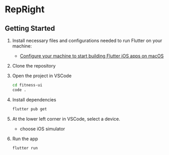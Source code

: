 # RepRight

## Getting Started

1. Install necessary files and configurations needed to run Flutter on your machine:
    - [Configure your machine to start building Flutter iOS apps on macOS](https://docs.flutter.dev/get-started/install/macos/mobile-ios#add-flutter-to-your-path)
2. Clone the repository

3. Open the project in VSCode
    ```sh
    cd fitness-ui
    code .
    ```

3. Install dependencies
    ```sh
    flutter pub get
    ```

4. At the lower left corner in VSCode, select a device.
    - choose iOS simulator

5. Run the app
    ```sh
    flutter run
    ```

